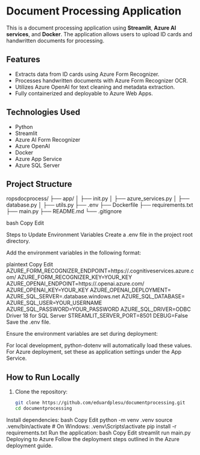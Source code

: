 # Document Processing Application

This is a document processing application using **Streamlit**, **Azure AI services**, and **Docker**. The application allows users to upload ID cards and handwritten documents for processing.

## Features
- Extracts data from ID cards using Azure Form Recognizer.
- Processes handwritten documents with Azure Form Recognizer OCR.
- Utilizes Azure OpenAI for text cleaning and metadata extraction.
- Fully containerized and deployable to Azure Web Apps.

## Technologies Used
- Python
- Streamlit
- Azure AI Form Recognizer
- Azure OpenAI
- Docker
- Azure App Service
- Azure SQL Server

## Project Structure
ropsdocprocess/ ├── app/ │ ├── init.py │ ├── azure_services.py │ ├── database.py │ ├── utils.py ├── .env ├── Dockerfile ├── requirements.txt ├── main.py ├── README.md └── .gitignore

bash
Copy
Edit

Steps to Update Environment Variables
Create a .env file in the project root directory.

Add the environment variables in the following format:

plaintext
Copy
Edit
AZURE_FORM_RECOGNIZER_ENDPOINT=https://<your-formrecognizer>.cognitiveservices.azure.com/
AZURE_FORM_RECOGNIZER_KEY=YOUR_KEY
AZURE_OPENAI_ENDPOINT=https://<your-openai>.openai.azure.com/
AZURE_OPENAI_KEY=YOUR_KEY
AZURE_OPENAI_DEPLOYMENT=<openai-model-name>
AZURE_SQL_SERVER=<your-server-name>.database.windows.net
AZURE_SQL_DATABASE=<your-database-name>
AZURE_SQL_USER=YOUR_USERNAME
AZURE_SQL_PASSWORD=YOUR_PASSWORD
AZURE_SQL_DRIVER=ODBC Driver 18 for SQL Server
STREAMLIT_SERVER_PORT=8501
DEBUG=False
Save the .env file.

Ensure the environment variables are set during deployment:

For local development, python-dotenv will automatically load these values.
For Azure deployment, set these as application settings under the App Service.


## How to Run Locally
1. Clone the repository:
   ```bash
   git clone https://github.com/eduardplesu/documentprocessing.git
   cd documentprocessing
Install dependencies:
bash
Copy
Edit
python -m venv .venv
source .venv/bin/activate  # On Windows: .venv\Scripts\activate
pip install -r requirements.txt
Run the application:
bash
Copy
Edit
streamlit run main.py
Deploying to Azure
Follow the deployment steps outlined in the Azure deployment guide.